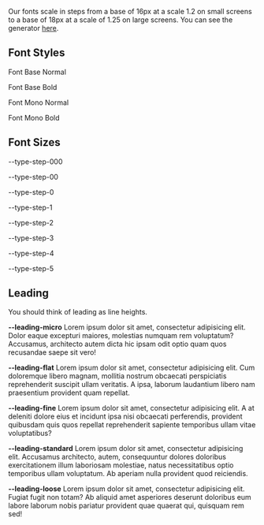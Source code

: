 Our fonts scale in steps from a base of 16px at a scale 1.2 on small screens to a base of 18px at a scale of 1.25 on large screens.
You can see the generator [here](https://utopia.fyi/type/calculator/?c=320,16,1.2,2720,18,1.25,5,2,&s=0.75%7C0.5%7C0.25,1.5%7C2%7C3%7C4%7C6,s-l%7Cs-xl&g=s,l,xl,12).

## Font Styles

<p style="font-family: var(--font-base); font-weight: var(--font-normal);">Font Base Normal</p>
<p style="font-family: var(--font-base); font-weight: var(--font-bold);">Font Base Bold</p>
<p style="font-family: var(--font-mono); font-weight: var(--font-normal);">Font Mono Normal</p>
<p style="font-family: var(--font-mono); font-weight: var(--font-bold);">Font Mono Bold</p>

## Font Sizes

<p style="font-size: var(--type-step-000);">--type-step-000</p>
<p style="font-size: var(--type-step-00);">--type-step-00</p>
<p style="font-size: var(--type-step-0);">--type-step-0</p>
<p style="font-size: var(--type-step-1);">--type-step-1</p>
<p style="font-size: var(--type-step-2);">--type-step-2</p>
<p style="font-size: var(--type-step-3);">--type-step-3</p>
<p style="font-size: var(--type-step-4);">--type-step-4</p>
<p style="font-size: var(--type-step-5);">--type-step-5</p>

## Leading

You should think of leading as line heights.

<p style="line-height: var(--leading-micro);"><strong>--leading-micro</strong> Lorem ipsum dolor sit amet, consectetur adipisicing elit. Dolor eaque excepturi maiores, molestias numquam rem voluptatum? Accusamus, architecto autem dicta hic ipsam odit optio quam quos recusandae saepe sit vero!</p>
<p style="line-height: var(--leading-flat);"><strong>--leading-flat</strong> Lorem ipsum dolor sit amet, consectetur adipisicing elit. Cum doloremque libero magnam, mollitia nostrum obcaecati perspiciatis reprehenderit suscipit ullam veritatis. A ipsa, laborum laudantium libero nam praesentium provident quam repellat.</p>
<p style="line-height: var(--leading-fine);"><strong>--leading-fine</strong> Lorem ipsum dolor sit amet, consectetur adipisicing elit. A at deleniti dolore eius et incidunt ipsa nisi obcaecati perferendis, provident quibusdam quis quos repellat reprehenderit sapiente temporibus ullam vitae voluptatibus?</p>
<p style="line-height: var(--leading-standard);"><strong>--leading-standard</strong> Lorem ipsum dolor sit amet, consectetur adipisicing elit. Accusamus architecto, autem, consequuntur dolores doloribus exercitationem illum laboriosam molestiae, natus necessitatibus optio temporibus ullam voluptatum. Ab aperiam nulla provident quod reiciendis.</p>
<p style="line-height: var(--leading-loose);"><strong>--leading-loose</strong> Lorem ipsum dolor sit amet, consectetur adipisicing elit. Fugiat fugit non totam? Ab aliquid amet asperiores deserunt doloribus eum labore laborum nobis pariatur provident quae quaerat qui, quisquam rem sed!</p>

